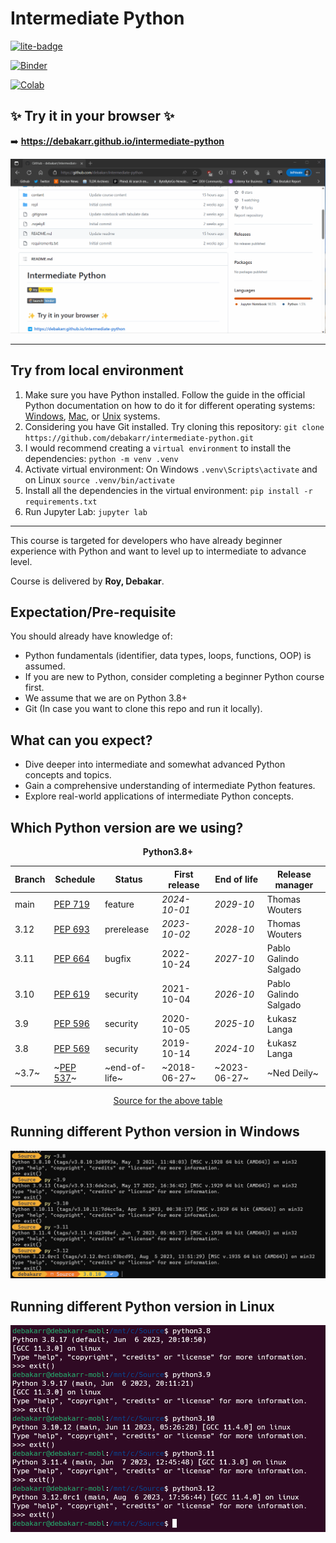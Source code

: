 # Intermediate Python

[![lite-badge](https://jupyterlite.rtfd.io/en/latest/_static/badge.svg)](https://debakarr.github.io/intermediate-python)

[![Binder](https://mybinder.org/badge_logo.svg)](https://mybinder.org/v2/gh/debakarr/intermediate-python/HEAD)

[![Colab](https://colab.research.google.com/assets/colab-badge.svg)](https://colab.research.google.com/github/debakarr/intermediate-python)

## ✨ Try it in your browser ✨

➡️ **https://debakarr.github.io/intermediate-python**

![](./content/static/use_jupyterlite.gif)

---

## Try from local environment

1. Make sure you have Python installed. Follow the guide in the official Python documentation on how to do it for different operating systems: [Windows](https://docs.python.org/3/using/windows.html#installation-steps), [Mac](https://docs.python.org/3/using/mac.html#getting-and-installing-macpython), or [Unix](https://docs.python.org/3/using/unix.html#getting-and-installing-the-latest-version-of-python) systems. 
2. Considering you have Git installed. Try cloning this repository: `git clone https://github.com/debakarr/intermediate-python.git`
3. I would recommend creating a `virtual environment` to install the dependencies: `python -m venv .venv`
4. Activate virtual environment: On Windows `.venv\Scripts\activate` and on Linux `source .venv/bin/activate`
5. Install all the dependencies in the virtual environment: `pip install -r requirements.txt`
6. Run Jupyter Lab: `jupyter lab`

---
This course is targeted for developers who have already beginner experience with Python and want to level up to intermediate to advance level.

Course is delivered by **Roy, Debakar**.

## Expectation/Pre-requisite

You should already have knowledge of:
- Python fundamentals (identifier, data types, loops, functions, OOP) is assumed.
- If you are new to Python, consider completing a beginner Python course first.
- We assume that we are on Python 3.8+
- Git (In case you want to clone this repo and run it locally).

## What can you expect?

- Dive deeper into intermediate and somewhat advanced Python concepts and topics.
- Gain a comprehensive understanding of intermediate Python features.
- Explore real-world applications of intermediate Python concepts.

## Which Python version are we using?

<div style="text-align: center"><strong>Python3.8+</strong></div>

| Branch | Schedule                                       | Status        | First release | End of life  | Release manager       |
| ------ | ---------------------------------------------- | ------------- | ------------- | ------------ | --------------------- |
| main   | [PEP 719](https://peps.python.org/pep-0719/)   | feature       | _2024-10-01_  | _2029-10_    | Thomas Wouters        |
| 3.12   | [PEP 693](https://peps.python.org/pep-0693/)   | prerelease    | _2023-10-02_  | _2028-10_    | Thomas Wouters        |
| 3.11   | [PEP 664](https://peps.python.org/pep-0664/)   | bugfix        | 2022-10-24    | _2027-10_    | Pablo Galindo Salgado |
| 3.10   | [PEP 619](https://peps.python.org/pep-0619/)   | security      | 2021-10-04    | _2026-10_    | Pablo Galindo Salgado |
| 3.9    | [PEP 596](https://peps.python.org/pep-0596/)   | security      | 2020-10-05    | _2025-10_    | Łukasz Langa          |
| 3.8    | [PEP 569](https://peps.python.org/pep-0569/)   | security      | 2019-10-14    | _2024-10_    | Łukasz Langa          |
| ~3.7~  | ~[PEP 537](https://peps.python.org/pep-0537/)~ | ~end-of-life~ | ~2018-06-27~  | ~2023-06-27~ | ~Ned Deily~           |

<div style="text-align: center"><a href="https://devguide.python.org/versions/">Source for the above table</a></div>

## Running different Python version in Windows

![](./content/static/py_launcher.png)

## Running different Python version in Linux

![](./content/static/python_launcher_linux.png)
